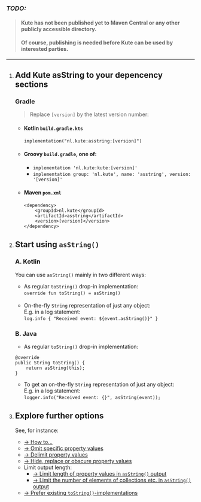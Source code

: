 ### _TODO:_
> #### Kute has not been published yet to Maven Central or any other publicly accessible directory.<br>
> #### Of course, publishing is needed before Kute can be used by interested parties.
 
<hr>

1. ## Add Kute asString to your depencency sections
   ### Gradle
   > Replace `[version]` by the latest version number:

   * #### Kotlin `build.gradle.kts`
     `implementation("nl.kute:asstring:[version]")`
   * #### Groovy `build.gradle`, one of:
      * `implementation 'nl.kute:kute:[version]'`<br>
      * `implementation group: 'nl.kute', name: 'asstring', version: '[version]'`

   * #### Maven `pom.xml`
        ```
        <dependency>
            <groupId>nl.kute</groupId>
            <artifactId>asstring</artifactId>
            <version>[version]</version>
        </dependency>
        ```

2. ## Start using `asString()`
   ### A. Kotlin

   You can use `asString()` mainly in two different ways:
   * As regular `toString()` drop-in implementation:<br>
   `override fun toString() = asString()`<br><br>
   * On-the-fly `String` representation of just any object:<br>
    E.g. in a log statement:<br> 
   `log.info { "Received event: ${event.asString()}" }`

   ### B. Java
   * As regular `toString()` drop-in implementation:
   ```
   @override
   public String toString() {
       return asString(this);
   }
   ```
   * To get an on-the-fly `String` representation of just any object:<br>
  E.g. in a log statement:<br>
  `logger.info("Received event: {}", asString(event));`

3. ## Explore further options
   See, for instance:
   * [→ How to...](0-howto.md)
   * [→ Omit specific property values](omit-values.md)
   * [→ Delimit property values](delimit-property-values.md)
   * [→ Hide, replace or obscure property values](hide-replace-obscure-values.md)
   * Limit output length:
      * [→ Limit length of property values in `asString()` output](limit-output-string-length.md)
      * [→ Limit the number of elements of collections etc. in `asString()` output](limit-elements-of-collections.md)
   * [→ Prefer existing `toString()`-implementations](prefer-existing-tostring.md)